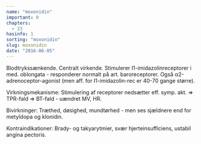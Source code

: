```yaml
---
name: "moxonidin"
important: 0
chapters:
  - 23
hasinfo: 1
sorting: "moxonidin"
slug: moxonidin
date: "2016-06-05"
---
```


Blodtrykssænkende. Centralt virkende. Stimulerer I1-imidazolinreceptorer i med.
oblongata - responderer normalt på art. baroreceptorer. Også
α2-adrenoceptor-agonist (men aff. for I1-imidazolin-rec er 40-70 gange større).

Virkningsmekanisme: Stimulering af receptorer nedsætter eff. symp. akt. =>
TPR-fald => BT-fald - uændret MV, HR.

Bivirkninger: Træthed, døsighed, mundtørhed - men ses sjældnere end for
metyldopa og klonidin.

Kontraindikationer: Brady- og takyarytmier, svær hjerteinsufficiens, ustabil
angina pectoris.
